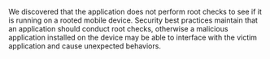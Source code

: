 We discovered that the application does not perform root checks to see if it is running on a rooted mobile device. Security best practices maintain that an application should conduct root checks, otherwise a malicious application installed on the device may be able to interface with the victim application and cause unexpected behaviors.
